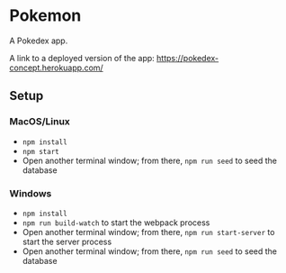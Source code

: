 # Pokemon

A Pokedex app.

A link to a deployed version of the app: https://pokedex-concept.herokuapp.com/

## Setup

### MacOS/Linux

- `npm install`
- `npm start`
- Open another terminal window; from there, `npm run seed` to seed the database

### Windows

- `npm install`
- `npm run build-watch` to start the webpack process
- Open another terminal window; from there, `npm run start-server` to start the server process
- Open another terminal window; from there, `npm run seed` to seed the database
